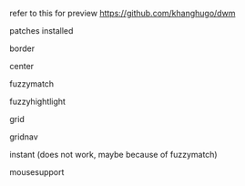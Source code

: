 refer to this for preview https://github.com/khanghugo/dwm

patches installed

border

center

fuzzymatch

fuzzyhightlight

grid

gridnav

instant (does not work, maybe because of fuzzymatch)

mousesupport

